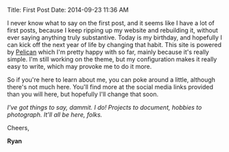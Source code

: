 Title: First Post 
Date: 2014-09-23 11:36 AM

I never know what to say on the first post, and it seems like I have a lot of first posts, because I keep ripping up my website and rebuilding it, without ever saying anything truly substantive.  Today is my birthday, and hopefully I can kick off the next year of life by changing that habit.  This site is powered by [Pelican](http://blog.getpelican.com/) which I'm pretty happy with so far, mainly because it's really simple.  I'm still working on the theme, but my configuration makes it really easy to write, which may provoke me to do it more.

So if you're here to learn about me, you can poke around a little, although there's not much here.  You'll find more at the social media links provided than you will here, but hopefully I'll change that soon.

*I've got things to say, dammit.  I do!  Projects to document, hobbies to photograph.  It'll all be here, folks.*

Cheers,

__Ryan__

